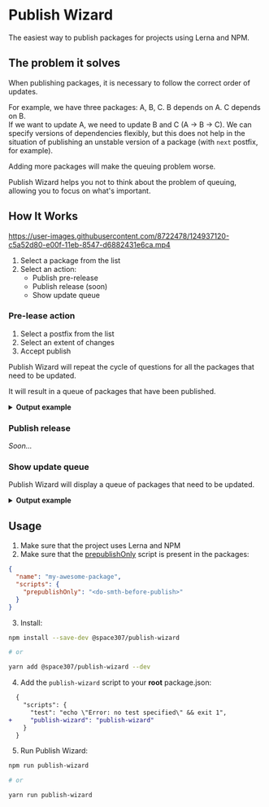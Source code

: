# Publish Wizard

The easiest way to publish packages for projects using Lerna and NPM.

## The problem it solves

When publishing packages, it is necessary to follow the correct order of updates.

For example, we have three packages: A, B, C. B depends on A. C depends on B.<br />
If we want to update A, we need to update B and C (A -> B -> C). We can specify versions of dependencies flexibly, but this does not help in the situation of publishing an unstable version of a package (with `next` postfix, for example).

Adding more packages will make the queuing problem worse.

Publish Wizard helps you not to think about the problem of queuing, allowing you to focus on what's important.

## How It Works


https://user-images.githubusercontent.com/8722478/124937120-c5a52d80-e00f-11eb-8547-d6882431e6ca.mp4


1. Select a package from the list
1. Select an action:
   - Publish pre-release
   - Publish release (soon)
   - Show update queue

### Pre-lease action

1. Select a postfix from the list
2. Select an extent of changes
3. Accept publish

Publish Wizard will repeat the cycle of questions for all the packages that need to be updated.

It will result in a queue of packages that have been published.

<details><summary><b>Output example</b></summary>

```sh
Published packages:

1. my-awesome-package@1.0.0-next.3
2. kitty@3.0.2-alpha.0
3. mushroom@7.1.3-nightly.4
```

</details>

### Publish release

_Soon..._

### Show update queue

Publish Wizard will display a queue of packages that need to be updated.

<details><summary><b>Output example</b></summary>

```sh
Bump packages in order:

1. my-awesome-package
2. kitty
3. mushroom
5. sandbox
```

</details>

## Usage

1. Make sure that the project uses Lerna and NPM
2. Make sure that the [prepublishOnly](https://docs.npmjs.com/cli/v7/using-npm/scripts#life-cycle-scripts) script is present in the packages:

```json
{
  "name": "my-awesome-package",
  "scripts": {
    "prepublishOnly": "<do-smth-before-publish>"
  }
}
```

3. Install:

```sh
npm install --save-dev @space307/publish-wizard

# or

yarn add @space307/publish-wizard --dev
```

4. Add the `publish-wizard` script to your **root** package.json:

```diff
  {
    "scripts": {
      "test": "echo \"Error: no test specified\" && exit 1",
+     "publish-wizard": "publish-wizard"
    }
  }
```

5. Run Publish Wizard:

```sh
npm run publish-wizard

# or

yarn run publish-wizard
```
